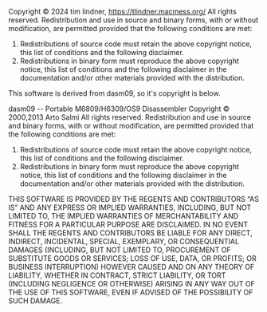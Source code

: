  Copyright © 2024  tim lindner, https://tlindner.macmess.org/
 All rights reserved.
 Redistribution and use in source and binary forms, with or without
 modification, are permitted provided that the following conditions are met:

 1. Redistributions of source code must retain the above copyright
 notice, this list of conditions and the following disclaimer.
 2. Redistributions in binary form must reproduce the above copyright
 notice, this list of conditions and the following disclaimer in the
 documentation and/or other materials provided with the distribution.

 This software is derived from dasm09, so it's copyright is below.

 dasm09 -- Portable M6809/H6309/OS9 Disassembler
 Copyright © 2000,2013  Arto Salmi
 All rights reserved.
 Redistribution and use in source and binary forms, with or without
 modification, are permitted provided that the following conditions are met:

 1. Redistributions of source code must retain the above copyright
 notice, this list of conditions and the following disclaimer.
 2. Redistributions in binary form must reproduce the above copyright
 notice, this list of conditions and the following disclaimer in the
 documentation and/or other materials provided with the distribution.

 THIS SOFTWARE IS PROVIDED BY THE REGENTS AND CONTRIBUTORS “AS IS” AND ANY
 EXPRESS OR IMPLIED WARRANTIES, INCLUDING, BUT NOT LIMITED TO, THE IMPLIED
 WARRANTIES OF MERCHANTABILITY AND FITNESS FOR A PARTICULAR PURPOSE ARE
 DISCLAIMED. IN NO EVENT SHALL THE REGENTS AND CONTRIBUTORS BE LIABLE FOR ANY
 DIRECT, INDIRECT, INCIDENTAL, SPECIAL, EXEMPLARY, OR CONSEQUENTIAL DAMAGES
 (INCLUDING, BUT NOT LIMITED TO, PROCUREMENT OF SUBSTITUTE GOODS OR SERVICES;
 LOSS OF USE, DATA, OR PROFITS; OR BUSINESS INTERRUPTION) HOWEVER CAUSED AND
 ON ANY THEORY OF LIABILITY, WHETHER IN CONTRACT, STRICT LIABILITY, OR TORT
 (INCLUDING NEGLIGENCE OR OTHERWISE) ARISING IN ANY WAY OUT OF THE USE OF THIS
 SOFTWARE, EVEN IF ADVISED OF THE POSSIBILITY OF SUCH DAMAGE.


